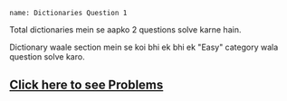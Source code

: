```ngMeta
name: Dictionaries Question 1
```

Total dictionaries mein se aapko 2 questions solve karne hain.

Dictionary waale section mein se koi bhi ek bhi ek "Easy" category wala question solve karo.

## [Click here to see Problems](https://www.hackerrank.com/interview/interview-preparation-kit/dictionaries-hashmaps/challenges)
